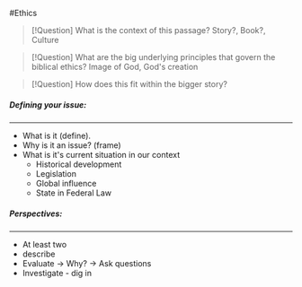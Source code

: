 #Ethics 

> [!Question] What is the context of this passage? Story?, Book?, Culture

> [!Question] What are the big underlying principles that govern the biblical ethics? Image of God, God's creation

> [!Question] How does this fit within the bigger story?

##### Defining your issue:
----
- What is it (define).
- Why is it an issue? (frame)
- What is it's current situation in our context
	- Historical development
	- Legislation
	- Global influence
	- State in Federal Law

##### Perspectives:
------
- At least two
- describe
- Evaluate -> Why? -> Ask questions
- Investigate - dig in






